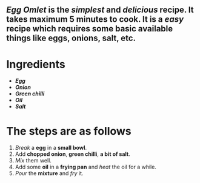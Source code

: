 ## _**Egg Omlet**_ is the _simplest_ and _delicious_ recipe. It takes maximum **5 minutes** to cook. It is a _easy_ recipe which requires some basic available things like **eggs**, **onions**, **salt**, etc.




# Ingredients

 - ***Egg***
 - ***Onion***
 - ***Green chilli***
 - ***Oil***
 - ***Salt***
 
 
 
 
 # The steps are as follows

 1. *Break* a **egg** in a **small bowl**. 
 2. Add **chopped onion**, **green chilli**, **a bit of salt**.
 3. *Mix* them well. 
 4.   Add some **oil** in a **frying pan** and *heat* the oil for a while.
 5. *Pour* the **mixture** and *fry* it.





